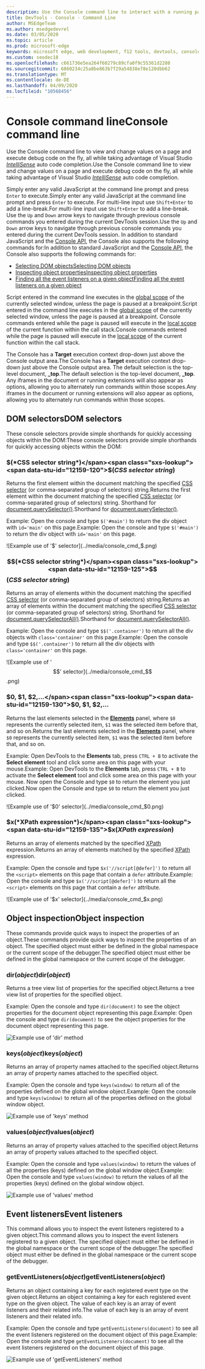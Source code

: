 ```yaml
---
description: Use the Console command line to interact with a running page
title: DevTools - Console - Command Line
author: MSEdgeTeam
ms.author: msedgedevrel
ms.date: 03/05/2020
ms.topic: article
ms.prod: microsoft-edge
keywords: microsoft edge, web development, f12 tools, devtools, console command line
ms.custom: seodec18
ms.openlocfilehash: c661736e5ea264f60279c89cfa0f9c55361d2288
ms.sourcegitcommit: 6860234c25a8be863b7f29a54838e78e120dbb62
ms.translationtype: MT
ms.contentlocale: de-DE
ms.lasthandoff: 04/09/2020
ms.locfileid: "10568456"
---
```

# <span data-ttu-id="12159-104">Console command line</span><span class="sxs-lookup"><span data-stu-id="12159-104">Console command line</span></span>

<span data-ttu-id="12159-105">Use the Console command line to view and change values on a page and execute debug code on the fly, all while taking advantage of Visual Studio [*IntelliSense*](/visualstudio/ide/javascript-intellisense) auto code completion.</span><span class="sxs-lookup"><span data-stu-id="12159-105">Use the Console command line to view and change values on a page and execute debug code on the fly, all while taking advantage of Visual Studio [*IntelliSense*](/visualstudio/ide/javascript-intellisense) auto code completion.</span></span> 

<span data-ttu-id="12159-106">Simply enter any valid JavaScript at the command line prompt and press `Enter` to execute.</span><span class="sxs-lookup"><span data-stu-id="12159-106">Simply enter any valid JavaScript at the command line prompt and press `Enter` to execute.</span></span> <span data-ttu-id="12159-107">For multi-line input use `Shift+Enter` to add a line-break.</span><span class="sxs-lookup"><span data-stu-id="12159-107">For multi-line input use `Shift+Enter` to add a line-break.</span></span> <span data-ttu-id="12159-108">Use the `Up` and `Down` arrow keys to navigate through previous console commands you entered during the current  DevTools session.</span><span class="sxs-lookup"><span data-stu-id="12159-108">Use the `Up` and `Down` arrow keys to navigate through previous console commands you entered during the current  DevTools session.</span></span> <span data-ttu-id="12159-109">In addition to standard JavaScript and the [Console API](./console-api.md), the Console also supports the following commands for:</span><span class="sxs-lookup"><span data-stu-id="12159-109">In addition to standard JavaScript and the [Console API](./console-api.md), the Console also supports the following commands for:</span></span>

 - [<span data-ttu-id="12159-110">Selecting DOM objects</span><span class="sxs-lookup"><span data-stu-id="12159-110">Selecting DOM objects</span></span>](#dom-selectors)
 - [<span data-ttu-id="12159-111">Inspecting object properties</span><span class="sxs-lookup"><span data-stu-id="12159-111">Inspecting object properties</span></span>](#object-inspection)
 - [<span data-ttu-id="12159-112">Finding all the event listeners on a given object</span><span class="sxs-lookup"><span data-stu-id="12159-112">Finding all the event listeners on a given object</span></span>](#event-listeners)

<span data-ttu-id="12159-113">Script entered in the command line executes in the [global scope](/scripting/javascript/advanced/variable-scope-javascript) of the currently selected window, unless the page is paused at a breakpoint.</span><span class="sxs-lookup"><span data-stu-id="12159-113">Script entered in the command line executes in the [global scope](/scripting/javascript/advanced/variable-scope-javascript) of the currently selected window, unless the page is paused at a breakpoint.</span></span> <span data-ttu-id="12159-114">Console commands entered while the page is paused will execute in the [local scope](/scripting/javascript/advanced/variable-scope-javascript) of the current function within the call stack.</span><span class="sxs-lookup"><span data-stu-id="12159-114">Console commands entered while the page is paused will execute in the [local scope](/scripting/javascript/advanced/variable-scope-javascript) of the current function within the call stack.</span></span>

<span data-ttu-id="12159-115">The Console has a **Target** execution context drop-down just above the Console output area.</span><span class="sxs-lookup"><span data-stu-id="12159-115">The Console has a **Target** execution context drop-down just above the Console output area.</span></span> <span data-ttu-id="12159-116">The default selection is the top-level document, **_top**.</span><span class="sxs-lookup"><span data-stu-id="12159-116">The default selection is the top-level document, **_top**.</span></span> <span data-ttu-id="12159-117">Any iframes in the document or running extensions will also appear as options, allowing you to alternately run commands within those scopes.</span><span class="sxs-lookup"><span data-stu-id="12159-117">Any iframes in the document or running extensions will also appear as options, allowing you to alternately run commands within those scopes.</span></span>

## <span data-ttu-id="12159-118">DOM selectors</span><span class="sxs-lookup"><span data-stu-id="12159-118">DOM selectors</span></span>
<span data-ttu-id="12159-119">These console selectors provide simple shorthands for quickly accessing objects within the DOM:</span><span class="sxs-lookup"><span data-stu-id="12159-119">These console selectors provide simple shorthands for quickly accessing objects within the DOM:</span></span>

### <span data-ttu-id="12159-120">$(*CSS selector string*)</span><span class="sxs-lookup"><span data-stu-id="12159-120">$(*CSS selector string*)</span></span>
<span data-ttu-id="12159-121">Returns the first element within the document matching the specified [CSS selector](https://developer.mozilla.org/docs/Learn/CSS/Introduction_to_CSS/Selectors)  (or comma-separated group of selectors) string.</span><span class="sxs-lookup"><span data-stu-id="12159-121">Returns the first element within the document matching the specified [CSS selector](https://developer.mozilla.org/docs/Learn/CSS/Introduction_to_CSS/Selectors)  (or comma-separated group of selectors) string.</span></span> <span data-ttu-id="12159-122">Shorthand for [document.querySelector()](https://developer.mozilla.org/docs/Web/API/Document/querySelector).</span><span class="sxs-lookup"><span data-stu-id="12159-122">Shorthand for [document.querySelector()](https://developer.mozilla.org/docs/Web/API/Document/querySelector).</span></span>

<span data-ttu-id="12159-123">Example: Open the console and type `$('#main')` to return the div object with `id='main'` on this page.</span><span class="sxs-lookup"><span data-stu-id="12159-123">Example: Open the console and type `$('#main')` to return the div object with `id='main'` on this page.</span></span>

![Example use of '$' selector](../media/console_cmd_$.png)

### <span data-ttu-id="12159-125">$$(*CSS selector string*)</span><span class="sxs-lookup"><span data-stu-id="12159-125">$$(*CSS selector string*)</span></span>
<span data-ttu-id="12159-126">Returns an array of elements within the document matching the specified [CSS selector](https://developer.mozilla.org/docs/Learn/CSS/Introduction_to_CSS/Selectors)  (or comma-separated group of selectors) string.</span><span class="sxs-lookup"><span data-stu-id="12159-126">Returns an array of elements within the document matching the specified [CSS selector](https://developer.mozilla.org/docs/Learn/CSS/Introduction_to_CSS/Selectors)  (or comma-separated group of selectors) string.</span></span> <span data-ttu-id="12159-127">Shorthand for [document.querySelectorAll()](https://developer.mozilla.org/docs/Web/API/Document/querySelectorAll).</span><span class="sxs-lookup"><span data-stu-id="12159-127">Shorthand for [document.querySelectorAll()](https://developer.mozilla.org/docs/Web/API/Document/querySelectorAll).</span></span>

<span data-ttu-id="12159-128">Example: Open the console and type `$$('.container')` to return all the div objects with `class='container'` on this page.</span><span class="sxs-lookup"><span data-stu-id="12159-128">Example: Open the console and type `$$('.container')` to return all the div objects with `class='container'` on this page.</span></span>

![Example use of '$$' selector](../media/console_cmd_$$.png)

### <span data-ttu-id="12159-130">$0, $1, $2,...</span><span class="sxs-lookup"><span data-stu-id="12159-130">$0, $1, $2,...</span></span>
<span data-ttu-id="12159-131">Returns the last elements selected in the [**Elements**](../elements.md) panel, where `$0` represents the currently selected item, `$1` was the selected item before that, and so on.</span><span class="sxs-lookup"><span data-stu-id="12159-131">Returns the last elements selected in the [**Elements**](../elements.md) panel, where `$0` represents the currently selected item, `$1` was the selected item before that, and so on.</span></span>

<span data-ttu-id="12159-132">Example: Open  DevTools to the **Elements** tab, press `CTRL + B` to activate the **Select element** tool and click some area on this page with your mouse.</span><span class="sxs-lookup"><span data-stu-id="12159-132">Example: Open  DevTools to the **Elements** tab, press `CTRL + B` to activate the **Select element** tool and click some area on this page with your mouse.</span></span> <span data-ttu-id="12159-133">Now open the Console and type `$0` to return the element you just clicked.</span><span class="sxs-lookup"><span data-stu-id="12159-133">Now open the Console and type `$0` to return the element you just clicked.</span></span>

![Example use of '$0' selector](../media/console_cmd_$0.png)

### <span data-ttu-id="12159-135">$x(*XPath expression*)</span><span class="sxs-lookup"><span data-stu-id="12159-135">$x(*XPath expression*)</span></span>
<span data-ttu-id="12159-136">Returns an array of elements matched by the specified [XPath](https://developer.mozilla.org/docs/Introduction_to_using_XPath_in_JavaScript) expression.</span><span class="sxs-lookup"><span data-stu-id="12159-136">Returns an array of elements matched by the specified [XPath](https://developer.mozilla.org/docs/Introduction_to_using_XPath_in_JavaScript) expression.</span></span> 

<span data-ttu-id="12159-137">Example: Open the console and type `$x('//script[@defer]')` to return all the `<script>` elements on this page that contain a `defer` attribute.</span><span class="sxs-lookup"><span data-stu-id="12159-137">Example: Open the console and type `$x('//script[@defer]')` to return all the `<script>` elements on this page that contain a `defer` attribute.</span></span>

![Example use of '$x' selector](../media/console_cmd_$x.png)

## <span data-ttu-id="12159-139">Object inspection</span><span class="sxs-lookup"><span data-stu-id="12159-139">Object inspection</span></span>

<span data-ttu-id="12159-140">These commands provide quick ways to inspect the properties of an object.</span><span class="sxs-lookup"><span data-stu-id="12159-140">These commands provide quick ways to inspect the properties of an object.</span></span> <span data-ttu-id="12159-141">The specified object must either be defined in the global namespace or the current scope of the debugger.</span><span class="sxs-lookup"><span data-stu-id="12159-141">The specified object must either be defined in the global namespace or the current scope of the debugger.</span></span>

### <span data-ttu-id="12159-142">dir(*object*)</span><span class="sxs-lookup"><span data-stu-id="12159-142">dir(*object*)</span></span>
<span data-ttu-id="12159-143">Returns a tree view list of properties for the specified object.</span><span class="sxs-lookup"><span data-stu-id="12159-143">Returns a tree view list of properties for the specified object.</span></span>

<span data-ttu-id="12159-144">Example: Open the console and type `dir(document)` to see the object properties for the document object representing this page.</span><span class="sxs-lookup"><span data-stu-id="12159-144">Example: Open the console and type `dir(document)` to see the object properties for the document object representing this page.</span></span>

![Example use of 'dir' method](../media/console_cmd_dir.png)

### <span data-ttu-id="12159-146">keys(*object*)</span><span class="sxs-lookup"><span data-stu-id="12159-146">keys(*object*)</span></span>
<span data-ttu-id="12159-147">Returns an array of property names attached to the specified object.</span><span class="sxs-lookup"><span data-stu-id="12159-147">Returns an array of property names attached to the specified object.</span></span>

<span data-ttu-id="12159-148">Example: Open the console and type `keys(window)` to return all of the properties defined on the global window object.</span><span class="sxs-lookup"><span data-stu-id="12159-148">Example: Open the console and type `keys(window)` to return all of the properties defined on the global window object.</span></span>

![Example use of 'keys' method](../media/console_cmd_keys.png)

### <span data-ttu-id="12159-150">values(*object*)</span><span class="sxs-lookup"><span data-stu-id="12159-150">values(*object*)</span></span>
<span data-ttu-id="12159-151">Returns an array of property values attached to the specified object.</span><span class="sxs-lookup"><span data-stu-id="12159-151">Returns an array of property values attached to the specified object.</span></span>

<span data-ttu-id="12159-152">Example: Open the console and type `values(window)` to return the values of all the properties (keys) defined on the global window object.</span><span class="sxs-lookup"><span data-stu-id="12159-152">Example: Open the console and type `values(window)` to return the values of all the properties (keys) defined on the global window object.</span></span>

![Example use of 'values' method](../media/console_cmd_values.png)

## <span data-ttu-id="12159-154">Event listeners</span><span class="sxs-lookup"><span data-stu-id="12159-154">Event listeners</span></span>

<span data-ttu-id="12159-155">This command allows you to inspect the event listeners registered to a given object.</span><span class="sxs-lookup"><span data-stu-id="12159-155">This command allows you to inspect the event listeners registered to a given object.</span></span> <span data-ttu-id="12159-156">The specified object must either be defined in the global namespace or the current scope of the  debugger.</span><span class="sxs-lookup"><span data-stu-id="12159-156">The specified object must either be defined in the global namespace or the current scope of the  debugger.</span></span>

### <span data-ttu-id="12159-157">getEventListeners(*object*)</span><span class="sxs-lookup"><span data-stu-id="12159-157">getEventListeners(*object*)</span></span>
<span data-ttu-id="12159-158">Returns an object containing a key for each registered event type on the given object.</span><span class="sxs-lookup"><span data-stu-id="12159-158">Returns an object containing a key for each registered event type on the given object.</span></span> <span data-ttu-id="12159-159">The value of each key is an array of event listeners and their related info.</span><span class="sxs-lookup"><span data-stu-id="12159-159">The value of each key is an array of event listeners and their related info.</span></span> 

<span data-ttu-id="12159-160">Example: Open the console and type `getEventListeners(document)` to see all the event listeners registered on the document object of this page.</span><span class="sxs-lookup"><span data-stu-id="12159-160">Example: Open the console and type `getEventListeners(document)` to see all the event listeners registered on the document object of this page.</span></span>

![Example use of 'getEventListeners' method](../media/console_cmd_getEventListeners.png)
